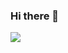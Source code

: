 ### Hi there 👋

<a><img src="https://img.shields.io/badge/Python-3776AB?style=flat&logo=Python&logoColor=FFFFFF"/></a>

<!--**nahowo/nahowo** is a ✨ _special_ ✨ repository because its `README.md` (this file) appears on your GitHub profile.

[Nahowo's GitHub stats](https://github-readme-stats.vercel.app/api?username=nahowo&show_icons=true&theme=radical)
